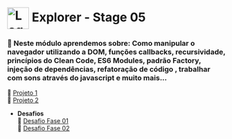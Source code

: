 # <img src="https://imgur.com/X4HdxWx.png"  width="50px" align="center" alt="Logo Explorer em formato de Hexagono Azul com detalhes azul claro"> Explorer - Stage 05

### 📌 Neste módulo aprendemos sobre: Como manipular o navegador utilizando a DOM, funções callbacks, recursividade, princípios do Clean Code, ES6 Modules, padrão Factory, injeção de dependências, refatoração de código , trabalhar com sons através do javascript e muito mais...


 🔗 [Projeto 1](https://github.com/RodrigoLuigi/Explorer---RocketSeat/tree/master/Stage%2005%20-%20Avan%C3%A7ando%20na%20Programa%C3%A7%C3%A3o%20Web%20com%20JavaScript/Projeto%201)<br>
 🔗 [Projeto 2](https://github.com/RodrigoLuigi/Explorer---RocketSeat/tree/master/Stage%2005%20-%20Avan%C3%A7ando%20na%20Programa%C3%A7%C3%A3o%20Web%20com%20JavaScript/Projeto%202)<br>
* **Desafios**<br>
 🔗 [Desafio Fase 01](https://github.com/RodrigoLuigi/Explorer---RocketSeat/tree/master/Stage%2005%20-%20Avan%C3%A7ando%20na%20Programa%C3%A7%C3%A3o%20Web%20com%20JavaScript/Desafio%201)<br>
 🔗 [Desafio Fase 02](https://github.com/RodrigoLuigi/Explorer---RocketSeat/tree/master/Stage%2005%20-%20Avan%C3%A7ando%20na%20Programa%C3%A7%C3%A3o%20Web%20com%20JavaScript/Desafio%202)<br>
 











